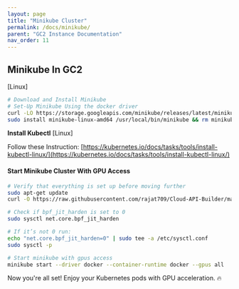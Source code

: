```yaml
---
layout: page
title: "Minikube Cluster"
permalink: /docs/minikube/
parent: "GC2 Instance Documentation"
nav_order: 11
---
```


## Minikube In GC2
[Linux]
```bash
# Download and Install Minikube
# Set-Up Minikube Using the docker driver
curl -LO https://storage.googleapis.com/minikube/releases/latest/minikube-linux-amd64
sudo install minikube-linux-amd64 /usr/local/bin/minikube && rm minikube-linux-amd64
```
**Install Kubectl**
[Linux]

Follow these Instruction: [https://kubernetes.io/docs/tasks/tools/install-kubectl-linux/](https://kubernetes.io/docs/tasks/tools/install-kubectl-linux/)

#### Start Minikube Cluster With GPU Access
```bash
# Verify that everything is set up before moving further
sudo apt-get update
curl -O https://raw.githubusercontent.com/rajat709/Cloud-API-Builder/main/meta/minikube-verify.sh && chmod +x minikube-verify.sh && ./minikube-verify.sh; status=$? && rm -f minikube-verify.sh
```
```bash
# Check if bpf_jit_harden is set to 0
sudo sysctl net.core.bpf_jit_harden

# If it’s not 0 run:
echo "net.core.bpf_jit_harden=0" | sudo tee -a /etc/sysctl.conf
sudo sysctl -p
```
```bash
# Start minikube with gpus access
minikube start --driver docker --container-runtime docker --gpus all
```

Now you're all set! Enjoy your Kubernetes pods with GPU acceleration. 🔥


